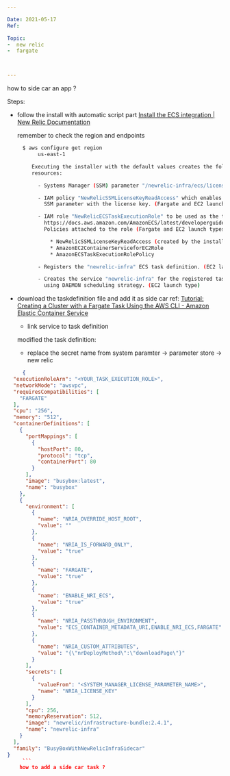 ```yaml
---

Date: 2021-05-17
Ref:

Topic:
-  new relic
-  fargate



---
```





how to side car an app ?



Steps:

* follow the install with automatic script part [Install the ECS integration | New Relic Documentation](https://docs.newrelic.com/docs/integrations/elastic-container-service-integration/installation/install-ecs-integration/)

   remember to check the region and endpoints
   
```bash
     $ aws configure get region
		  us-east-1

		Executing the installer with the default values creates the following AWS
		resources:

		  - Systems Manager (SSM) parameter "/newrelic-infra/ecs/license-key". (Fargate and EC2 launch types)

		  - IAM policy "NewRelicSSMLicenseKeyReadAccess" which enables access to the
			SSM parameter with the license key. (Fargate and EC2 launch types)

		  - IAM role "NewRelicECSTaskExecutionRole" to be used as the task execution role
			https://docs.aws.amazon.com/AmazonECS/latest/developerguide/task_execution_IAM_role.html
			Policies attached to the role (Fargate and EC2 launch types):

			  * NewRelicSSMLicenseKeyReadAccess (created by the installer).
			  * AmazonEC2ContainerServiceforEC2Role
			  * AmazonECSTaskExecutionRolePolicy

		  - Registers the "newrelic-infra" ECS task definition. (EC2 launch type)

		  - Creates the service "newrelic-infra" for the registered task
			using DAEMON scheduling strategy. (EC2 launch type)
```
	
	
* download the taskdefinition file and add it as side car 
	ref: [Tutorial: Creating a Cluster with a Fargate Task Using the AWS CLI - Amazon Elastic Container Service](https://docs.aws.amazon.com/AmazonECS/latest/developerguide/ECS_AWSCLI_Fargate.html)
	
	* link service to task definition
		
	 modified the task definition:
	 
	 * replace the secret name from system paramter -> parameter store -> new relic 
	 
```json
	 {
  "executionRoleArn": "<YOUR_TASK_EXECUTION_ROLE>",
  "networkMode": "awsvpc",
  "requiresCompatibilities": [
    "FARGATE"
  ],
  "cpu": "256",
  "memory": "512",
  "containerDefinitions": [
    {
      "portMappings": [
        {
          "hostPort": 80,
          "protocol": "tcp",
          "containerPort": 80
        }
      ],
      "image": "busybox:latest",
      "name": "busybox"
    },
    {
      "environment": [
        {
          "name": "NRIA_OVERRIDE_HOST_ROOT",
          "value": ""
        },
        {
          "name": "NRIA_IS_FORWARD_ONLY",
          "value": "true"
        },
        {
          "name": "FARGATE",
          "value": "true"
        },
        {
          "name": "ENABLE_NRI_ECS",
          "value": "true"
        },
        {
          "name": "NRIA_PASSTHROUGH_ENVIRONMENT",
          "value": "ECS_CONTAINER_METADATA_URI,ENABLE_NRI_ECS,FARGATE"
        },
        {
          "name": "NRIA_CUSTOM_ATTRIBUTES",
          "value": "{\"nrDeployMethod\":\"downloadPage\"}"
        }
      ],
      "secrets": [
        {
          "valueFrom": "<SYSTEM_MANAGER_LICENSE_PARAMETER_NAME>",
          "name": "NRIA_LICENSE_KEY"
        }
      ],
      "cpu": 256,
      "memoryReservation": 512,
      "image": "newrelic/infrastructure-bundle:2.4.1",
      "name": "newrelic-infra"
    }
  ],
  "family": "BusyBoxWithNewRelicInfraSidecar"
}
	 ```
	how to add a side car task ?
	